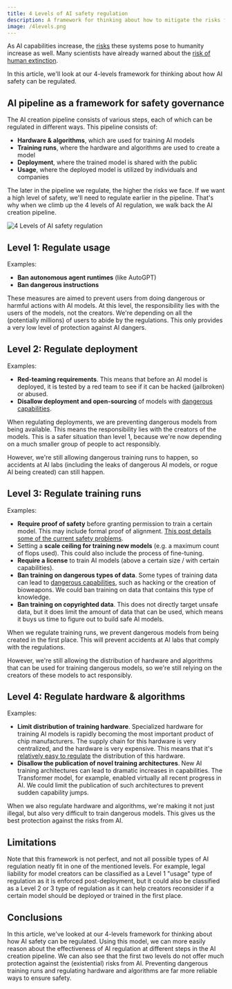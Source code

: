 ```yaml
---
title: 4 Levels of AI safety regulation
description: A framework for thinking about how to mitigate the risks from powerful AI systems
image: /4levels.png
---
```


As AI capabilities increase, the [risks](/risks) these systems pose to humanity increase as well.
Many scientists have already warned about the [risk of human extinction](/xrisk).

In this article, we'll look at our 4-levels framework for thinking about how AI safety can be regulated.

## AI pipeline as a framework for safety governance

The AI creation pipeline consists of various steps, each of which can be regulated in different ways.
This pipeline consists of:

- **Hardware & algorithms**, which are used for training AI models
- **Training runs**, where the hardware and algorithms are used to create a model
- **Deployment**, where the trained model is shared with the public
- **Usage**, where the deployed model is utilized by individuals and companies

The later in the pipeline we regulate, the higher the risks we face.
If we want a high level of safety, we'll need to regulate earlier in the pipeline.
That's why when we climb up the 4 levels of AI regulation, we walk back the AI creation pipeline.

![4 Levels of AI safety regulation](/4levels.png)

## Level 1: Regulate usage

Examples:

- **Ban autonomous agent runtimes** (like AutoGPT)
- **Ban dangerous instructions**

These measures are aimed to prevent users from doing dangerous or harmful actions with AI models.
At this level, the responsibility lies with the users of the models, not the creators.
We're depending on all the (potentially millions) of users to abide by the regulations.
This only provides a very low level of protection against AI dangers.

## Level 2: Regulate deployment

Examples:

- **Red-teaming requirements**. This means that before an AI model is deployed, it is tested by a red team to see if it can be hacked (jailbroken) or abused.
- **Disallow deployment and open-sourcing** of models with [dangerous capabilities](/dangerous-capabilities).

When regulating deployments, we are preventing dangerous models from being available.
This means the responsibility lies with the creators of the models.
This is a safer situation than level 1, because we're now depending on a much smaller group of people to act responsibly.

However, we're still allowing dangerous training runs to happen, so accidents at AI labs (including the leaks of dangerous AI models, or rogue AI being created) can still happen.

## Level 3: Regulate training runs

Examples:

- **Require proof of safety** before granting permission to train a certain model. This may include formal proof of alignment. [This post details some of the current safety problems](https://www.lesswrong.com/posts/mnoc3cKY3gXMrTybs/a-list-of-core-ai-safety-problems-and-how-i-hope-to-solve).
- Setting a **scale ceiling for training new models** (e.g. a maximum count of flops used). This could also include the process of fine-tuning.
- **Require a license** to train AI models (above a certain size / with certain capabilities).
- **Ban training on dangerous types of data**. Some types of training data can lead to [dangerous capabilities](/dangerous-capabilities), such as hacking or the creation of bioweapons. We could ban training on data that contains this type of knowledge.
- **Ban training on copyrighted data**. This does not directly target unsafe data, but it does limit the amount of data that can be used, which means it buys us time to figure out to build safe AI models.

When we regulate training runs, we prevent dangerous models from being created in the first place.
This will prevent accidents at AI labs that comply with the regulations.

However, we're still allowing the distribution of hardware and algorithms that can be used for training dangerous models, so we're still relying on the creators of these models to act responsibly.

## Level 4: Regulate hardware & algorithms

Examples:

- **Limit distribution of training hardware**. Specialized hardware for training AI models is rapidly becoming the most important product of chip manufacturers. The supply chain for this hardware is very centralized, and the hardware is very expensive. This means that it's [relatively easy to regulate](https://arxiv.org/abs/2303.11341) the distribution of this hardware.
- **Disallow the publication of novel training architectures**. New AI training architectures can lead to dramatic increases in capabilities. The Transformer model, for example, enabled virtually all recent progress in AI. We could limit the publication of such architectures to prevent sudden capability jumps.

When we also regulate hardware and algorithms, we're making it not just illegal, but also very difficult to train dangerous models.
This gives us the best protection against the risks from AI.

## Limitations

Note that this framework is not perfect, and not all possible types of AI regulation neatly fit in one of the mentioned levels.
For example, legal liability for model creators can be classified as a Level 1 "usage" type of regulation as it is enforced post-deployment, but it could also be classified as a Level 2 or 3 type of regulation as it can help creators reconsider if a certain model should be deployed or trained in the first place.

## Conclusions

In this article, we've looked at our 4-levels framework for thinking about how AI safety can be regulated.
Using this model, we can more easily reason about the effectiveness of AI regulation at different steps in the AI creation pipeline.
We can also see that the first two levels do not offer much protection against the (existential) risks from AI.
Preventing dangerous training runs and regulating hardware and algorithms are far more reliable ways to ensure safety.
